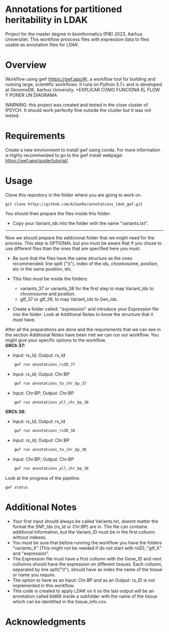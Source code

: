 # Annotations for partitioned heritability in LDAK
Project for the master degree in bioinformatics (PiB) 2023, Aarhus Universitet.
This workflow proocess files with expression data to files usable as annotation files for LDAK.

# Overview
Workflow using gwf (https://gwf.app/#), a workflow tool for building and running large, scientific workflows. It runs on Python 3.7+ and is developed at GenomeDK, Aarhus University.
*EXPLICAR COMO FUNCIONA EL FLOW Y PONER UN DIAGRAMA

WARNING: this project was created and tested in the close cluster of iPSYCH. It should work perfectly fine outside the cluster but it was not tested.

# Requirements
Create a new environment to install gwf using conda.
For more information is highly recommended to go to the gwf install webpage: https://gwf.app/guide/tutorial/.

# Usage

Clone this repostory in the folder where you are going to work on.

    git clone https://github.com/AiSanRa/annotations_ldak_gwf.git

You should then prepare the files inside this folder:

- Copy your Variant_ids into the folder with the name "variants.txt".

**********************************
Now we should prepare the addicional folder that we might need for the process. This step is OPTIONAL but you must be aware that if you chose to use different files than the ones that are specified here you must:
- Be sure that the files have the same structure as the ones recommended: line split ("\t"), index of the ids, chromosome, position, etc in the same position, etc.
- This files must be inside the folders:
    - variants_37 or variants_38 for the first step to map Variant_Ids to chromosome and position.
    - gtf_37 or gtf_38, to map Variant_Ids to Gen_Ids.

- Create a folder called: "expression" and introduce your Expression file into the folder. Look at Additional Notes to know the structure that it must have.

After all the preparations are done and the requirements that we can see in the section Additional Notes have been met we can run our workflow. You might give your specific options to the workflow.\
**GRCh 37:**
- Input: rs_Id; Output: rs_Id

```bash
    gwf run annotations_rsID_37
```
- Input: rs_Id; Output: Chr:BP

```bash
    gwf run annotations_to_chr_bp_37
```

- Input: Chr:BP; Output: Chr:BP

```bash
    gwf run annotations_all_chr_bp_38
```

**GRCh 38:**

- Input: rs_Id; Output: rs_Id

```bash
    gwf run annotations_rsID_38
```

- Input: rs_Id; Output: Chr:BP

```bash
    gwf run annotations_to_chr_bp_38
```

- Input: Chr:BP; Output: Chr:BP

```bash
    gwf run annotations_all_chr_bp_38
```

Look at the progress of the pipeline.

    gwf status

# Additional Notes

- Your first input should always be called Variants.txt, doesnt matter the format the SNP_Ids (rs_Id or Chr:BP) are in. The file can containe additional information, but the Variant_ID must be in the first collumn without indexes. 
- You must be sure that before running the workflow you have the folders "variants_X" (This might not be needed if do not start with rsID), "gtf_X" and "expression".
- The Expression file must have a first collumn with the Gene_ID and next collumns should have the expression on different tissues. Each collumn, separated by line split("\t"), should have as index the name of the tissue or name you require.
- The option to have as an Input: Chr:BP and as an Output: rs_ID is not implemented in this workflow.
- This code is created to apply LDAK on it so the last output will be an annotation called bld66 inside a subfolder with the name of the tissue which can be identified in the tissue_info.csv.

# Acknowledgments